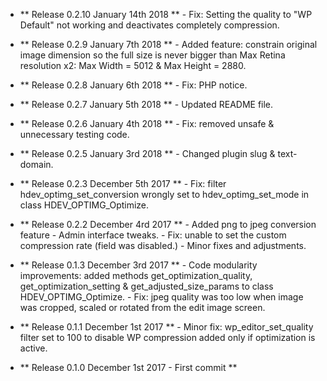 - ** Release 0.2.10 January 14th 2018 **
              - Fix: Setting the quality to "WP Default" not working and deactivates completely compression.
              
- ** Release 0.2.9 January 7th 2018 **
              - Added feature: constrain original image dimension so the full size is never bigger than Max Retina resolution x2: Max Width = 5012 & Max Height = 2880.
              
- ** Release 0.2.8 January 6th 2018 **
              - Fix: PHP notice.
              
- ** Release 0.2.7 January 5th 2018 **
              - Updated README file.

- ** Release 0.2.6 January 4th 2018 **
              - Fix: removed unsafe & unnecessary testing code.

- ** Release 0.2.5 January 3rd 2018 **
              - Changed plugin slug & text-domain.
              
- ** Release 0.2.3 December 5th 2017 **
              - Fix: filter hdev_optimg_set_conversion wrongly set to hdev_optimg_set_mode in class HDEV_OPTIMG_Optimize.

- ** Release 0.2.2 December 4rd 2017 **
              - Added png to jpeg conversion feature
              - Admin interface tweaks. 
              - Fix: unable to set the custom compression rate (field was disabled.)
              - Minor fixes and adjustments.

- ** Release 0.1.3 December 3rd 2017 **
              - Code modularity improvements: added methods get_optimization_quality, get_optimization_setting & get_adjusted_size_params to class HDEV_OPTIMG_Optimize.
              - Fix: jpeg quality was too low when image was cropped, scaled or rotated from the edit image screen.
              
- ** Release 0.1.1 December 1st 2017 **
              - Minor fix: wp_editor_set_quality filter set to 100 to disable WP compression added only if optimization is active.

- ** Release 0.1.0 December 1st 2017 - First commit **
